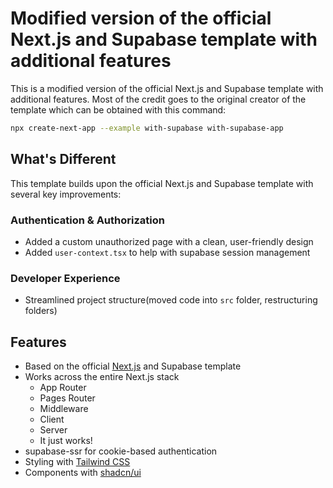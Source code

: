 #  Modified version of the official Next.js and Supabase template with additional features

This is a modified version of the official Next.js and Supabase template with additional features. Most of the credit goes to the original creator of the template which can be obtained with this command:
```bash
npx create-next-app --example with-supabase with-supabase-app
```


## What's Different

This template builds upon the official Next.js and Supabase template with several key improvements:

### Authentication & Authorization
- Added a custom unauthorized page with a clean, user-friendly design
- Added `user-context.tsx` to help with supabase session management


### Developer Experience
- Streamlined project structure(moved code into `src` folder, restructuring folders)


## Features

- Based on the official [Next.js](https://nextjs.org) and Supabase template
- Works across the entire Next.js stack
  - App Router
  - Pages Router
  - Middleware
  - Client
  - Server
  - It just works!
- supabase-ssr for cookie-based authentication
- Styling with [Tailwind CSS](https://tailwindcss.com)
- Components with [shadcn/ui](https://ui.shadcn.com/)

